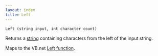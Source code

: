 ```yaml
---
layout: index
title: Left
---
```


    Left (string input, int character count)

Returns a [string](../../types/string.html) containing characters from the left of the input string.

Maps to the VB.net [Left function](http://msdn.microsoft.com/en-US/library/y050k1wb(v=VS.80).aspx).
